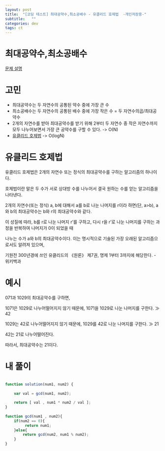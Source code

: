 ```yaml
---
layout: post
title:  "[코딩 테스트] 최대공약수,최소공배수 - 유클리드 호제법  -개인저장용-"
subtitle:   ""
categories: dev
tags: ct
--- 
```





# 최대공약수,최소공배수

[문제 설명](https://programmers.co.kr/learn/courses/30/lessons/12940?language=javascript)
# 고민

- 최대공약수는 두 자연수의 공통된 약수 중에 가장 큰 수 
- 최소공배수는 두 자연수의 공통된 배수 중에 가장 작은 수 = 두 자연수의곱/최대공약수
- 2개의 자연수를 받아 최대공약수를 받기 위해 2부터 두 자연수 중 작은 자연수까지 모두 나누어보면서 가장 큰 공약수를 구할 수 있다. -> O(N)
- [유클리드 호제법](https://ko.wikipedia.org/wiki/%EC%9C%A0%ED%81%B4%EB%A6%AC%EB%93%9C_%ED%98%B8%EC%A0%9C%EB%B2%95) -> O(logN)

# 유클리드 호제법
유클리드 호제법은 2개의 자연수 또는 정식의 최대공약수를 구하는 알고리즘의 하나이다.

호제법이란 말은 두 수가 서로 상대방 수를 나누어서 결국 원하는 수를 얻는 알고리즘을 나타낸다.

2개의 자연수(또는 정식) a, b에 대해서 a를 b로 나눈 나머지를 r이라 하면(단, a>b), a와 b의 최대공약수는 b와 r의 최대공약수와 같다. 

이 성질에 따라, b를 r로 나눈 나머지 r’를 구하고, 다시 r을 r’로 나눈 나머지를 구하는 과정을 반복하여 나머지가 0이 되었을 때 

나누는 수가 a와 b의 최대공약수이다. 이는 명시적으로 기술된 가장 오래된 알고리즘으로서도 알려져 있으며, 

기원전 300년경에 쓰인 유클리드의 《원론》 제7권, 명제 1부터 3까지에 해당한다. - 위키백과

# 예시

071과 1029의 최대공약수를 구하면,

1071은 1029로 나누어떨어지지 않기 때문에, 1071을 1029로 나눈 나머지를 구한다. ≫ 42


1029는 42로 나누어떨어지지 않기 때문에, 1029를 42로 나눈 나머지를 구한다. ≫ 21


42는 21로 나누어떨어진다.

따라서, 최대공약수는 21이다.



# 내 풀이

```javascript

function solution(num1, num2) {
    
    var val = gcd(num1, num2);
    
    return [ val , num1 * num2 / val ];
}
    
function gcd(num1 , num2){
    if(num2 == 0){
         return num1;
    }else{
        return gcd(num2, num1 % num2);
    } 
}
```
